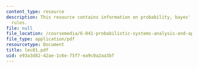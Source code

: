 ```yaml
---
content_type: resource
description: This resource contains information on probability, bayes' rule, and other
  rules.
file: null
file_location: /coursemedia/6-041-probabilistic-systems-analysis-and-applied-probability-spring-2006/e93a3d8242ae1c6e75f7ea9c0a2aa3bf_lec01.pdf
file_type: application/pdf
resourcetype: Document
title: lec01.pdf
uid: e93a3d82-42ae-1c6e-75f7-ea9c0a2aa3bf
---
```

